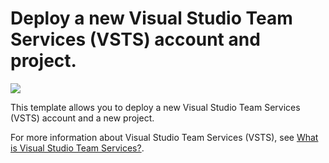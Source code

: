 # Deploy a new Visual Studio Team Services (VSTS) account and project.

<a href="https://portal.azure.com/#create/Microsoft.Template/uri/https%3A%2F%2Fraw.githubusercontent.com%2FTVDKoni%2Fazure-quickstart-templates%2Fmaster%2F101-visual-studio-team-services-project-create%2Fazuredeploy.json" target="_blank">
    <img src="http://azuredeploy.net/deploybutton.png"/>
</a>

This template allows you to deploy a new Visual Studio Team Services (VSTS) account and a new project.

For more information about Visual Studio Team Services (VSTS), see [What is Visual Studio Team Services?](https://www.visualstudio.com/team-services/).